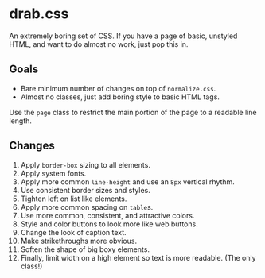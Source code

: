 # drab.css

An extremely boring set of CSS.
If you have a page of basic, unstyled HTML, and want to do almost no work, just pop this in.

## Goals

- Bare minimum number of changes on top of `normalize.css`.
- Almost no classes, just add boring style to basic HTML tags.

Use the `page` class to restrict the main portion of the page to a readable line length.

## Changes

1. Apply `border-box` sizing to all elements.
2. Apply system fonts.
3. Apply more common `line-height` and use an `8px` vertical rhythm.
4. Use consistent border sizes and styles.
5. Tighten left on list like elements.
6. Apply more common spacing on `table`s.
7. Use more common, consistent, and attractive colors.
8. Style and color buttons to look more like web buttons.
9. Change the look of caption text.
10. Make strikethroughs more obvious.
11. Soften the shape of big boxy elements.
12. Finally, limit width on a high element so text is more readable. (The only class!)
